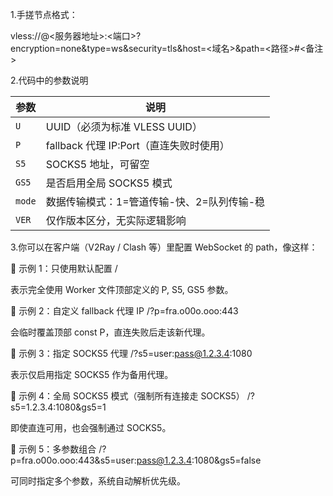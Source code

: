 1.手搓节点格式：

vless://<UUID>@<服务器地址>:<端口>?encryption=none&type=ws&security=tls&host=<域名>&path=<路径>#<备注>

2.代码中的参数说明

| 参数     | 说明                           |
| ------ | ---------------------------- |
| `U`    | UUID（必须为标准 VLESS UUID）       |
| `P`    | fallback 代理 IP:Port（直连失败时使用） |
| `S5`   | SOCKS5 地址，可留空                |
| `GS5`  | 是否启用全局 SOCKS5 模式             |
| `mode` | 数据传输模式：1=管道传输-快、2=队列传输-稳            |
| `VER`  | 仅作版本区分，无实际逻辑影响               |

3.你可以在客户端（V2Ray / Clash 等）里配置 WebSocket 的 path，像这样：

🔹 示例 1：只使用默认配置
/


表示完全使用 Worker 文件顶部定义的 P, S5, GS5 参数。

🔹 示例 2：自定义 fallback 代理 IP
/?p=fra.o00o.ooo:443


会临时覆盖顶部 const P，直连失败后走该新代理。

🔹 示例 3：指定 SOCKS5 代理
/?s5=user:pass@1.2.3.4:1080


表示仅启用指定 SOCKS5 作为备用代理。

🔹 示例 4：全局 SOCKS5 模式（强制所有连接走 SOCKS5）
/?s5=1.2.3.4:1080&gs5=1


即使直连可用，也会强制通过 SOCKS5。

🔹 示例 5：多参数组合
/?p=fra.o00o.ooo:443&s5=user:pass@1.2.3.4:1080&gs5=false


可同时指定多个参数，系统自动解析优先级。
